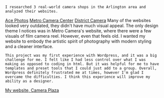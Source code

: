 	I researched 3 real-world camera shops in the Arlington area and analyzed their websites.
[Ace Photos](https://acephoto.net/)
[Metro Camera Center](https://metrocameracenter.com/)
[District Camera](https://www.districtcamera.com/)
 Many of the websites looked very outdated, they didn't have much visual appeal. The only design theme I notices was in Metro Camera's website, where there were a few visuals of film camera reel. However, even that feels old. I wanted my website to embody the artistic spirit of photography with modern styling and a cleaner interface.

	This project was my first experience with Wordpress, and it was a big challenge for me. I felt like I had less control over what I was making as opposed to coding in html. But it was helpful for me to have templates and preset tools that I could just add to a group. Overall, Wordpress definitely frustrated me at times, however I'm glad I overcame the difficulties. I think this experience will improve my ability as a designer. 

[My website, Camera Plaza](https://cameraplaza.wordpress.com/)

